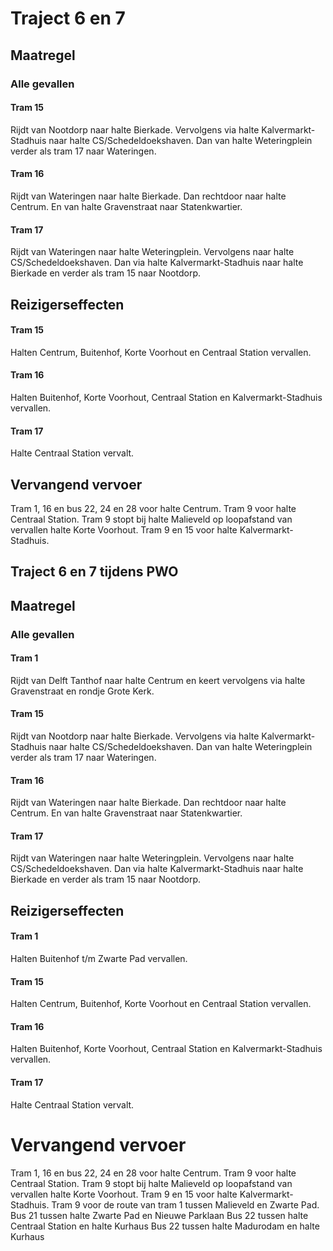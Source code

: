 # Traject 6 en 7
## Maatregel
### Alle gevallen

#### Tram 15
Rijdt van Nootdorp naar halte Bierkade. Vervolgens via halte Kalvermarkt-Stadhuis naar halte CS/Schedeldoekshaven. Dan van halte Weteringplein verder als tram 17 naar Wateringen.

#### Tram 16
Rijdt van Wateringen naar halte Bierkade. Dan rechtdoor naar halte Centrum. En van halte Gravenstraat naar Statenkwartier.

#### Tram 17
Rijdt van Wateringen naar halte Weteringplein. Vervolgens naar halte CS/Schedeldoekshaven. Dan via halte Kalvermarkt-Stadhuis naar halte Bierkade en verder als tram 15 naar Nootdorp.

## Reizigerseffecten

#### Tram 15
Halten Centrum, Buitenhof, Korte Voorhout en Centraal Station vervallen.

#### Tram 16
Halten Buitenhof, Korte Voorhout, Centraal Station en Kalvermarkt-Stadhuis vervallen.

#### Tram 17
Halte Centraal Station vervalt.

## Vervangend vervoer
Tram 1, 16 en bus 22, 24 en 28 voor halte Centrum.
Tram 9 voor halte Centraal Station.
Tram 9 stopt bij halte Malieveld op loopafstand van vervallen halte Korte Voorhout.
Tram 9 en 15 voor halte Kalvermarkt-Stadhuis.

## Traject 6 en 7 tijdens PWO
## Maatregel
### Alle gevallen

#### Tram 1 
Rijdt van Delft Tanthof naar halte Centrum en keert vervolgens via halte Gravenstraat en rondje Grote Kerk.

#### Tram 15
Rijdt van Nootdorp naar halte Bierkade. Vervolgens via halte Kalvermarkt-Stadhuis naar halte CS/Schedeldoekshaven. Dan van halte Weteringplein verder als tram 17 naar Wateringen.

#### Tram 16
Rijdt van Wateringen naar halte Bierkade. Dan rechtdoor naar halte Centrum. En van halte Gravenstraat naar Statenkwartier.

#### Tram 17
Rijdt van Wateringen naar halte Weteringplein. Vervolgens naar halte CS/Schedeldoekshaven. Dan via halte Kalvermarkt-Stadhuis naar halte Bierkade en verder als tram 15 naar Nootdorp.

## Reizigerseffecten

#### Tram 1
Halten Buitenhof t/m Zwarte Pad vervallen.

#### Tram 15
Halten Centrum, Buitenhof, Korte Voorhout en Centraal Station vervallen.

#### Tram 16
Halten Buitenhof, Korte Voorhout, Centraal Station en Kalvermarkt-Stadhuis vervallen.

#### Tram 17
Halte Centraal Station vervalt.

# Vervangend vervoer
Tram 1, 16 en bus 22, 24 en 28 voor halte Centrum.
Tram 9 voor halte Centraal Station.
Tram 9 stopt bij halte Malieveld op loopafstand van vervallen halte Korte Voorhout.
Tram 9 en 15 voor halte Kalvermarkt-Stadhuis.
Tram 9 voor de route van tram 1 tussen Malieveld en Zwarte Pad.
Bus 21 tussen halte Zwarte Pad en Nieuwe Parklaan
Bus 22 tussen halte Centraal Station en halte Kurhaus
Bus 22 tussen halte Madurodam en halte Kurhaus
